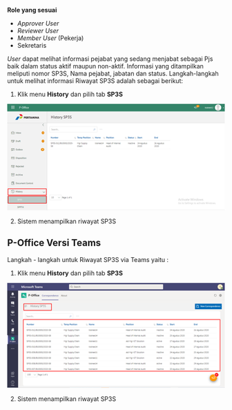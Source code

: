 **Role yang sesuai**

- *Approver User*
- *Reviewer User*
- *Member User* (Pekerja)
- Sekretaris

*User* dapat melihat informasi pejabat yang sedang menjabat sebagai Pjs baik dalam status aktif maupun non-aktif. Informasi yang ditampilkan meliputi nomor SP3S, Nama pejabat, jabatan dan status. Langkah-langkah untuk melihat informasi Riwayat SP3S adalah sebagai berikut:

1. Klik menu **History** dan pilih tab **SP3S**

![gambar](SP3S/SP3S_Web/SP50.png)

2. Sistem menampilkan riwayat SP3S



## **P-Office Versi Teams**


Langkah - langkah untuk Riwayat SP3S via Teams yaitu :

1.	Klik menu **History** dan pilih tab **SP3S**

![gambar](SP3S/SP3S_Teams/SP3S51.png)

2. Sistem menampilkan riwayat SP3S